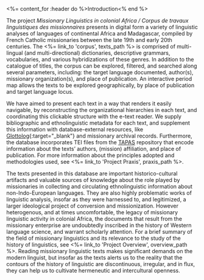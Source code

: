 <%= content_for :header do %>Introduction<% end %>

The project *Missionary Linguistics in colonial Africa / Corpus de travaux linguistiques des missionnaires* presents in digital form a variety of linguistic
analyses of languages of continental Africa and Madagascar, compiled by French Catholic
missionaries between the late 19th and early 20th centuries. The <%= link_to 'corpus', texts_path %> is comprised of
multi-lingual (and multi-directional) dictionaries, descriptive grammars, vocabularies,
and various hybridizations of these genres. In addition to the catalogue of titles, the
corpus can be explored, filtered, and searched along several parameters, including: the
target language documented, author(s), missionary organization(s), and place of
publication. An interactive period map allows the texts to be explored geographically, by
place of publication and target language locus.

We have aimed to present each text in a way that renders it
easily navigable, by reconstructing the organizational hierarchies in each text, and
coordinating this clickable structure with the e-text reader. We supply bibliographic and
ethnolinguistic metadata for each text, and supplement this information with
database-external resources, like [Glottolog](http://glottolog.org/){:target="_blank"} and missionary archival records. Furthermore,
the database incorporates TEI files from the [TAPAS](http://beta.tapasproject.org/) repository that encode
information about the texts’ authors, (mission) affiliation, and place of publication. For
more information about the principles adopted and methodologies used, see <%= link_to 'Project Praxis', praxis_path %>.

The texts presented in this database are important
historico-cultural artifacts and valuable sources of knowledge about the role played by
missionaries in collecting and circulating ethnolinguistic information about
non-Indo-European languages. They are also highly problematic works of linguistic
analysis, insofar as they were harnessed to, and legitimized, a larger ideological project
of conversion and missionization. However heterogenous, and at times uncomfortable, the
legacy of missionary linguistic activity in colonial Africa, the documents that result
from the missionary enterprise are undoubtedly inscribed in the history of Western
language science, and warrant scholarly attention. For a brief summary of the field of
missionary linguistics and its relevance to the study of the history of linguistics, see
<%= link_to 'Project Overview', overview_path %>. Reading missionary linguistic texts makes significant demands on the
modern linguist, but insofar as the texts alerts us to the reality that the contours of the
history of linguistic are discontinuous, irregular, and in flux, they can
help us to cultivate hermeneutic and intercultural openness.
